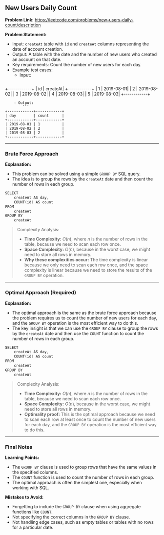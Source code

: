 ## New Users Daily Count
**Problem Link:** https://leetcode.com/problems/new-users-daily-count/description

**Problem Statement:**
- Input: `createAt` table with `id` and `createAt` columns representing the date of account creation.
- Output: A table with the date and the number of new users who created an account on that date.
- Key requirements: Count the number of new users for each day.
- Example test cases:
    - Input: 
        ```
+------------+
| id | createAt|
+------------+
| 1  | 2019-08-01|
| 2  | 2019-08-02|
| 3  | 2019-08-02|
| 4  | 2019-08-03|
| 5  | 2019-08-03|
+------------+
```
    - Output:
        ```
+------------+------------+
| day        | count      |
+------------+------------+
| 2019-08-01 | 1          |
| 2019-08-02 | 2          |
| 2019-08-03 | 2          |
+------------+------------+
```

---

### Brute Force Approach
**Explanation:**
- This problem can be solved using a simple `GROUP BY` SQL query. 
- The idea is to group the rows by the `createAt` date and then count the number of rows in each group.

```cpp
SELECT 
    createAt AS day, 
    COUNT(id) AS count
FROM 
    createAt
GROUP BY 
    createAt
```

> Complexity Analysis:
> - **Time Complexity:** $O(n)$, where $n$ is the number of rows in the table, because we need to scan each row once.
> - **Space Complexity:** $O(n)$, because in the worst case, we might need to store all rows in memory.
> - **Why these complexities occur:** The time complexity is linear because we only need to scan each row once, and the space complexity is linear because we need to store the results of the `GROUP BY` operation.

---

### Optimal Approach (Required)
**Explanation:**
- The optimal approach is the same as the brute force approach because the problem requires us to count the number of new users for each day, and the `GROUP BY` operation is the most efficient way to do this.
- The key insight is that we can use the `GROUP BY` clause to group the rows by the `createAt` date and then use the `COUNT` function to count the number of rows in each group.

```cpp
SELECT 
    createAt AS day, 
    COUNT(id) AS count
FROM 
    createAt
GROUP BY 
    createAt
```

> Complexity Analysis:
> - **Time Complexity:** $O(n)$, where $n$ is the number of rows in the table, because we need to scan each row once.
> - **Space Complexity:** $O(n)$, because in the worst case, we might need to store all rows in memory.
> - **Optimality proof:** This is the optimal approach because we need to scan each row at least once to count the number of new users for each day, and the `GROUP BY` operation is the most efficient way to do this.

---

### Final Notes

**Learning Points:**
- The `GROUP BY` clause is used to group rows that have the same values in the specified columns.
- The `COUNT` function is used to count the number of rows in each group.
- The optimal approach is often the simplest one, especially when working with SQL.

**Mistakes to Avoid:**
- Forgetting to include the `GROUP BY` clause when using aggregate functions like `COUNT`.
- Not specifying the correct columns in the `GROUP BY` clause.
- Not handling edge cases, such as empty tables or tables with no rows for a particular date.